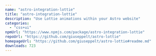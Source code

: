 ```yaml
---
name: "astro-integration-lottie"
title: "astro-integration-lottie"
description: "Use Lottie animations within your Astro website"
categories:
  - "css+ui"
npmUrl: "https://www.npmjs.com/package/astro-integration-lottie"
repoUrl: "https://github.com/giuseppelt/astro-lottie"
homepageUrl: "https://github.com/giuseppelt/astro-lottie#readme.md"
downloads: 723
---
```

